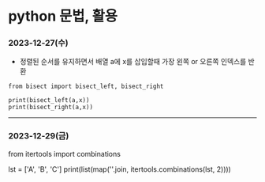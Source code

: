 # python 문법, 활용

### 2023-12-27(수)

- 정렬된 순서를 유지하면서 배열 a에 x를 삽입할때 가장 왼쪽 or 오른쪽 인덱스를 반환
```
from bisect import bisect_left, bisect_right

print(bisect_left(a,x))  
print(bisect_right(a,x))
```
---
### 2023-12-29(금)

from itertools import combinations

lst = ['A', 'B', 'C']
print(list(map(''.join, itertools.combinations(lst, 2))))

